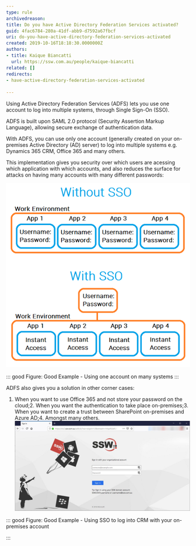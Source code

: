```yaml
---
type: rule
archivedreason: 
title: Do you have Active Directory Federation Services activated?
guid: 4fac6784-280a-41df-abb9-d7592a67fbcf
uri: do-you-have-active-directory-federation-services-activated
created: 2019-10-16T18:18:30.0000000Z
authors:
- title: Kaique Biancatti
  url: https://ssw.com.au/people/kaique-biancatti
related: []
redirects:
- have-active-directory-federation-services-activated

---
```


Using Active Directory Federation Services (ADFS) lets you use one account to log into multiple systems, through Single Sign-On (SSO).

<!--endintro-->

ADFS is built upon SAML 2.0 protocol (Security Assertion Markup Language), allowing secure exchange of authentication data.

With ADFS, you can use only one account (generally created on your on-premises Active Directory (AD) server) to log into multiple systems e.g. Dynamics 365 CRM, Office 365 and many others.

This implementation gives you security over which users are acessing which application with which accounts, and also reduces the surface for attacks on having many accounts with many different passwords:

![sso.png](sso.png)


::: good
Figure: Good Example - Using one account on many systems
:::


ADFS also gives you a solution in other corner cases:
1. When you want to use Office 365 and not store your password on the cloud;2. When you want the authentication to take place on-premises;3. When you want to create a trust between SharePoint on-premises and Azure AD;4. Amongst many others.
![adfs.jpg](adfs.jpg)

::: good
Figure: Good Example - Using SSO to log into CRM with your on-premises account

:::
